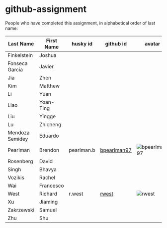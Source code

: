 # github-assignment

People who have completed this assignment, in alphabetical order of last name:

Last Name | First Name | husky id | github id      | avatar
---------|------------|-----------|-----------|---------
Finkelstein | Joshua |     |     |
Fonseca Garcia | Javier |     |     |
Jia | Zhen |     |     |
Kim | Matthew |     |     |
Li | Yuan |     |     |
Liao | Yoan-Ting |     |     |
Liu | Yingge |     |     |
Lu | Zhicheng |     |     |
Mendoza Semidey | Eduardo |     |     |
Pearlman | Brendon | pearlman.b      |   [bpearlman97](https://github.com/bpearlman97)        | ![bpearlman97](https://github.com/bpearlman97.png?size=40)
Rosenberg | David |     |     |
Singh | Bhavya |     |     |
Vozikis | Rachel |     |     |
Wai | Francesco |     |     |
West     |   Richard   | r.west      |   [rwest](https://github.com/rwest)        | ![rwest](https://github.com/rwest.png?size=40)
Xu | Jiaming |     |     |
Zakrzewski | Samuel |     |     |
Zhu | Shu |     |     |


